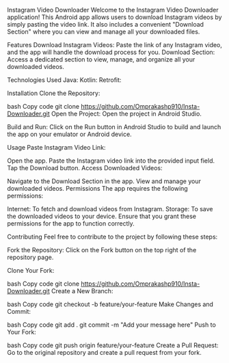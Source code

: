 Instagram Video Downloader
Welcome to the Instagram Video Downloader application! This Android app allows users to download Instagram videos by simply pasting the video link. It also includes a convenient "Download Section" where you can view and manage all your downloaded files.

Features
Download Instagram Videos: Paste the link of any Instagram video, and the app will handle the download process for you.
Download Section: Access a dedicated section to view, manage, and organize all your downloaded videos.

Technologies Used
Java: 
Kotlin: 
Retrofit:

Installation
Clone the Repository:

bash
Copy code
git clone https://github.com/Omprakashp910/Insta-Downloader.git
Open the Project:
Open the project in Android Studio.

Build and Run:
Click on the Run button in Android Studio to build and launch the app on your emulator or Android device.

Usage
Paste Instagram Video Link:

Open the app.
Paste the Instagram video link into the provided input field.
Tap the Download button.
Access Downloaded Videos:

Navigate to the Download Section in the app.
View and manage your downloaded videos.
Permissions
The app requires the following permissions:

Internet: To fetch and download videos from Instagram.
Storage: To save the downloaded videos to your device.
Ensure that you grant these permissions for the app to function correctly.

Contributing
Feel free to contribute to the project by following these steps:

Fork the Repository:
Click on the Fork button on the top right of the repository page.

Clone Your Fork:

bash
Copy code
git clone https://github.com/Omprakashp910/Insta-Downloader.git
Create a New Branch:

bash
Copy code
git checkout -b feature/your-feature
Make Changes and Commit:

bash
Copy code
git add .
git commit -m "Add your message here"
Push to Your Fork:

bash
Copy code
git push origin feature/your-feature
Create a Pull Request:
Go to the original repository and create a pull request from your fork.



